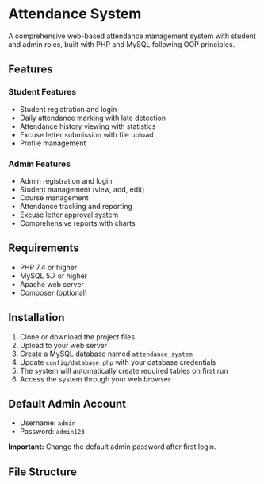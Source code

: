 # Attendance System

A comprehensive web-based attendance management system with student and admin roles, built with PHP and MySQL following OOP principles.

## Features

### Student Features
- Student registration and login
- Daily attendance marking with late detection
- Attendance history viewing with statistics
- Excuse letter submission with file upload
- Profile management

### Admin Features
- Admin registration and login
- Student management (view, add, edit)
- Course management
- Attendance tracking and reporting
- Excuse letter approval system
- Comprehensive reports with charts

## Requirements

- PHP 7.4 or higher
- MySQL 5.7 or higher
- Apache web server
- Composer (optional)

## Installation

1. Clone or download the project files
2. Upload to your web server
3. Create a MySQL database named `attendance_system`
4. Update `config/database.php` with your database credentials
5. The system will automatically create required tables on first run
6. Access the system through your web browser

## Default Admin Account

- Username: `admin`
- Password: `admin123`

**Important:** Change the default admin password after first login.

## File Structure
